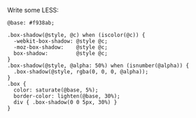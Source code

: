 Write some LESS:

    @base: #f938ab;

    .box-shadow(@style, @c) when (iscolor(@c)) {
      -webkit-box-shadow: @style @c;
      -moz-box-shadow:    @style @c;
      box-shadow:         @style @c;
    }
    .box-shadow(@style, @alpha: 50%) when (isnumber(@alpha)) {
      .box-shadow(@style, rgba(0, 0, 0, @alpha));
    }
    .box { 
      color: saturate(@base, 5%);
      border-color: lighten(@base, 30%);
      div { .box-shadow(0 0 5px, 30%) }
    }

